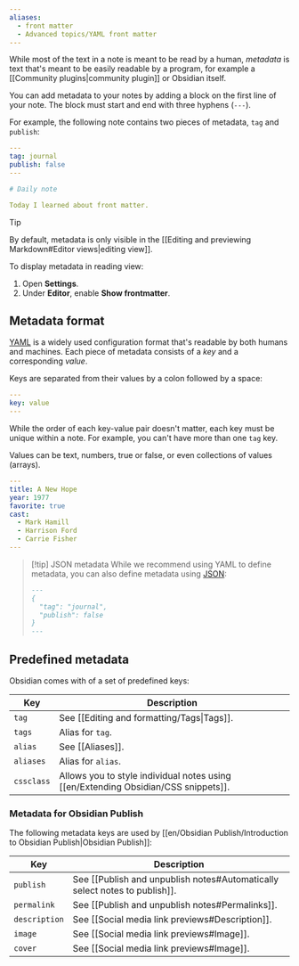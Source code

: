 ```yaml
---
aliases:
  - front matter
  - Advanced topics/YAML front matter
---
```


While most of the text in a note is meant to be read by a human, _metadata_ is text that's meant to be easily readable by a program, for example a [[Community plugins|community plugin]] or Obsidian itself.

You can add metadata to your notes by adding a block on the first line of your note. The block must start and end with three hyphens (`---`).

For example, the following note contains two pieces of metadata, `tag` and `publish`:

```yaml
---
tag: journal
publish: false
---

# Daily note

Today I learned about front matter.
```

> [!tip]
> By default, metadata is only visible in the [[Editing and previewing Markdown#Editor views|editing view]].
>
> To display metadata in reading view:
>
> 1. Open **Settings**.
> 2. Under **Editor**, enable **Show frontmatter**.

## Metadata format

[YAML](https://yaml.org/) is a widely used configuration format that's readable by both humans and machines. Each piece of metadata consists of a _key_ and a corresponding _value_.

Keys are separated from their values by a colon followed by a space:

```yaml
---
key: value
---
```

While the order of each key-value pair doesn't matter, each key must be unique within a note. For example, you can't have more than one `tag` key.

Values can be text, numbers, true or false, or even collections of values (arrays).

```yaml
---
title: A New Hope
year: 1977
favorite: true
cast:
  - Mark Hamill
  - Harrison Ford
  - Carrie Fisher
---
```

> [!tip] JSON metadata
> While we recommend using YAML to define metadata, you can also define metadata using [JSON](https://www.json.org/):
>
> ```md
> ---
> {
>   "tag": "journal",
>   "publish": false
> }
> ---
> ```

## Predefined metadata

Obsidian comes with of a set of predefined keys:

| Key | Description |
|-|-|
| `tag` | See [[Editing and formatting/Tags\|Tags]]. |
| `tags` | Alias for `tag`. |
| `alias` | See [[Aliases]]. |
| `aliases` | Alias for `alias`. |
| `cssclass` | Allows you to style individual notes using [[en/Extending Obsidian/CSS snippets]]. |

### Metadata for Obsidian Publish

The following metadata keys are used by [[en/Obsidian Publish/Introduction to Obsidian Publish|Obsidian Publish]]:

| Key | Description |
|-|-|
| `publish` | See [[Publish and unpublish notes#Automatically select notes to publish]]. |
| `permalink` | See [[Publish and unpublish notes#Permalinks]]. |
| `description` | See [[Social media link previews#Description]]. |
| `image` | See [[Social media link previews#Image]]. |
| `cover` | See [[Social media link previews#Image]]. |
